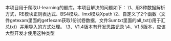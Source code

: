 本项目用于爬取U-learning的题库。本项目解决的问题如下：
\\1、用3种数据解析方式，RE模块正则表达式、BS4模块、lmxl模块Xpath
\\2、自定义了2个函数（文件getexam里面的get1exam获取1份试卷数据，文件Sumtxt里面的all_txt()用于汇总txt）并用导入的方式处理。
\\3、V1.4版本有开发思路记录
\\4、V1.5版本，应该大型开发才使用这种类型
